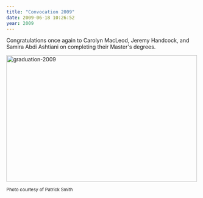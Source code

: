 ```yaml
---
title: "Convocation 2009"
date: 2009-06-18 10:26:52
year: 2009
---
```

Congratulations once again to Carolyn MacLeod, Jeremy Handcock, and Samira Abdi Ashtiani on completing their Master's degrees.

<img alt="graduation-2009" src="{{'/files/2009/06/graduation-2009.jpg' | relative_url}}" alt="graduation-2009" width="500" height="333" class="centered">

<small>Photo courtesy of Patrick Smith</small>
